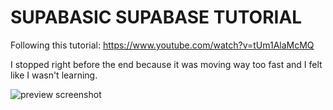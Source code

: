 # SUPABASIC SUPABASE TUTORIAL

Following this tutorial: https://www.youtube.com/watch?v=tUm1AlaMcMQ

I stopped right before the end because it was moving way too fast and I felt like I wasn't learning.

![preview screenshot](https://i.ibb.co/X5K7ZPr/Screenshot-2024-10-09-074158.png)
